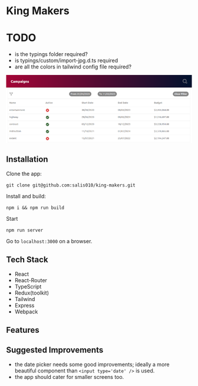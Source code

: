 # King Makers

TODO
====

- is the typings folder required?
- is typings/custom/import-jpg.d.ts required
- are all the colors in tailwind config file required?

![king-makers](./king-makers.png)

## Installation

Clone the app:
```
git clone git@github.com:salis010/king-makers.git
```
Install and build:
```
npm i && npm run build
```
Start
```
npm run server
```
Go to `localhost:3000` on a browser.

## Tech Stack
- React
- React-Router
- TypeScript
- Redux(toolkit)
- Tailwind
- Express
- Webpack

## Features


## Suggested Improvements

- the date picker needs some good improvements; ideally a more beautiful component than `<input type='date' />` is used.
- the app should cater for smaller screens too.
